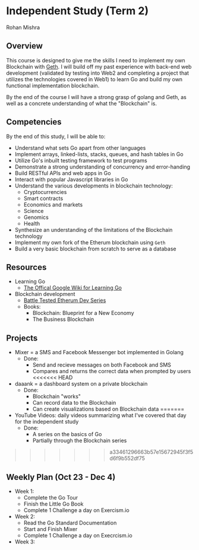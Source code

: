 # Independent Study (Term 2)
Rohan Mishra

## Overview
This course is designed to give me the skills I need to implement my own Blockchain
with [Geth](https://github.com/ethereum/go-ethereum/wiki/geth). I will build off
my past experience with back-end web development (validated by testing into Web2 and
completing a project that utilizes the technologies covered in Web1) to learn Go
and build my own functional implementation blockchain.

By the end of the course I will have a strong grasp of golang and Geth, as well as
a concrete understanding of what the "Blockchain" is.

## Competencies
By the end of this study, I will be able to:
- Understand what sets Go apart from other languages
- Implement arrays, linked-lists, stacks, queues, and hash tables in Go
- Utilize Go's inbuilt testing framework to test programs
- Demonstrate a strong understanding of concurrency and error-handing
- Build RESTful APIs and web apps in Go
- Interact with popular Javascript libraries in Go
- Understand the various developments in blockchain technology:
    + Cryptocurrencies
    + Smart contracts
    + Economics and markets
    + Science
    + Genomics
    + Health
- Synthesize an understanding of the limitations of the Blockchain technology
- Implement my own fork of the Etherum blockchain using `Geth`
- Build a very basic blockchain from scratch to serve as a database

## Resources
- Learning Go
    + [The Offical Google Wiki for Learning Go](https://github.com/golang/go/wiki/Learn)
- Blockchain development
    + [Battle Tested Etherum Dev Series](http://decypher.tv/series/ethereum-development)
    + Books:
        * Blockchain: Blueprint for a New Economy
        * The Business Blockchain

## Projects
- Mixer = a SMS and Facebook Messenger bot implemented in Golang
    + Done:
        - Send and recieve messages on both Facebook and SMS
        - Compares and returns the correct data when prompted by users
<<<<<<< HEAD
- daaank = a dashboard system on a private blockchain
    + Done:
        - Blockchain "works"
        - Can record data to the Blockchain
        - Can create visualizations based on Blockchain data
=======
- YouTube Videos: daily videos summarizing what I've covered that day for the independent study
    + Done:
        - A series on the basics of Go
        - Partially through the Blockchain series
>>>>>>> a33461296663b57e15672945f3f5d6f9b552df75

## Weekly Plan (Oct 23 - Dec 4)
- Week 1:
    + Complete the Go Tour
    + Finish the Little Go Book
    + Complete 1 Challenge a day on Exercism.io
- Week 2:
    + Read the Go Standard Documentation
    + Start and Finish Mixer
    + Complete 1 Challenge a day on Execrcism.io
- Week 3:



